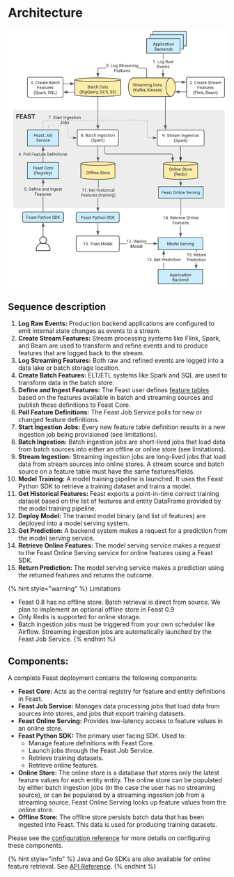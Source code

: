 # Architecture

![](../.gitbook/assets/image%20%286%29%20%283%29%20%283%29%20%283%29%20%283%29%20%283%29%20%283%29%20%283%29%20%283%29%20%283%29%20%282%29%20%281%29.png)

## Sequence description

1. **Log Raw Events:** Production backend applications are configured to emit internal state changes as events to a stream.
2. **Create Stream Features:** Stream processing systems like Flink, Spark, and Beam are used to transform and refine events and to produce features that are logged back to the stream.
3. **Log Streaming Features:** Both raw and refined events are logged into a data lake or batch storage location.
4. **Create Batch Features:** ELT/ETL systems like Spark and SQL are used to transform data in the batch store.
5. **Define and Ingest Features:** The Feast user defines [feature tables](feature-tables.md) based on the features available in batch and streaming sources and publish these definitions to Feast Core.
6. **Poll Feature Definitions:** The Feast Job Service polls for new or changed feature definitions.
7. **Start Ingestion Jobs:** Every new feature table definition results in a new ingestion job being provisioned \(see limitations\).
8. **Batch Ingestion:** Batch ingestion jobs are short-lived jobs that load data from batch sources into either an offline or online store \(see limitations\).
9. **Stream Ingestion:** Streaming ingestion jobs are long-lived jobs that load data from stream sources into online stores. A stream source and batch source on a feature table must have the same features/fields.
10. **Model Training:** A model training pipeline is launched. It uses the Feast Python SDK to retrieve a training dataset and trains a model.
11. **Get Historical Features:** Feast exports a point-in-time correct training dataset based on the list of features and entity DataFrame provided by the model training pipeline.
12. **Deploy Model:** The trained model binary \(and list of features\) are deployed into a model serving system.
13. **Get Prediction:** A backend system makes a request for a prediction from the model serving service.
14. **Retrieve Online Features:** The model serving service makes a request to the Feast Online Serving service for online features using a Feast SDK.
15. **Return Prediction:** The model serving service makes a prediction using the returned features and returns the outcome.

{% hint style="warning" %}
Limitations

* Feast 0.8 has no offline store. Batch retrieval is direct from source. We plan to implement an optional offline store in Feast 0.9
* Only Redis is supported for online storage.
* Batch ingestion jobs must be triggered from your own scheduler like Airflow. Streaming ingestion jobs are automatically launched by the Feast Job Service.
{% endhint %}

## Components:

A complete Feast deployment contains the following components:

* **Feast Core:** Acts as the central registry for feature and entity definitions in Feast. 
* **Feast Job Service:** Manages data processing jobs that load data from sources into stores, and jobs that export training datasets.
* **Feast Online Serving:** Provides low-latency access to feature values in an online store.
* **Feast Python SDK:** The primary user facing SDK. Used to:
  * Manage feature definitions with Feast Core.
  * Launch jobs through the Feast Job Service.
  * Retrieve training datasets.
  * Retrieve online features.
* **Online Store:** The online store is a database that stores only the latest feature values for each entity entity. The online store can be populated by either batch ingestion jobs \(in the case the user has no streaming source\), or can be populated by a streaming ingestion job from a streaming source. Feast Online Serving looks up feature values from the online store.
* **Offline Store:** The offline store persists batch data that has been ingested into Feast. This data is used for producing training datasets.

Please see the [configuration reference](../reference/configuration-reference.md#overview) for more details on configuring these components.

{% hint style="info" %}
Java and Go SDKs are also available for online feature retrieval. See [API Reference](../reference/api/).
{% endhint %}

